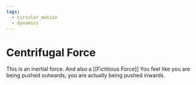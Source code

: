 ```yaml
---
tags:
  - circular_motion
  - dynamics
---
```

# Centrifugal Force
This is an inertial force. And also a [[Fictitious Force]]
You feel like you are being pushed outwards, you are actually being pushed inwards.
